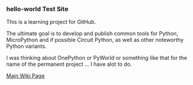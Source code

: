 
### hello-world Test Site 

This is a learning project for GitHub.  

The ultimate goal is to develop and publish common tools for Python, MicroPython and if possible Circuit Python, as well as other noteworthy Python variants.

I was thinking about OnePython or PyWorld or something like that for the name of the permanent project ... I have alot to do.

[Main Wiki Page](https://github.com/billbreit/hello-world/wiki)


